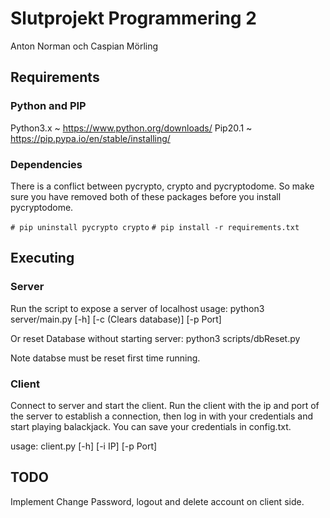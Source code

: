# Slutprojekt Programmering 2

Anton Norman och Caspian Mörling

## Requirements

### Python and PIP

Python3.x ~ <https://www.python.org/downloads/>
Pip20.1 ~ <https://pip.pypa.io/en/stable/installing/>

### Dependencies

There is a conflict between pycrypto, crypto and pycryptodome. So make sure you have removed both of these packages before you install pycryptodome.

`# pip uninstall pycrypto crypto`
`# pip install -r requirements.txt`

## Executing

### Server

Run the script to expose a server of localhost
usage: python3 server/main.py [-h] [-c (Clears database)] [-p Port]

Or reset Database without starting server:
python3 scripts/dbReset.py

Note databse must be reset first time running.

### Client

Connect to server and start the client.
Run the client with the ip and port of the server to establish a connection, then log in with your credentials and start playing balackjack. You can save your credentials in config.txt.

usage: client.py [-h] [-i IP] [-p Port]

## TODO

Implement Change Password, logout and delete account on client side.
